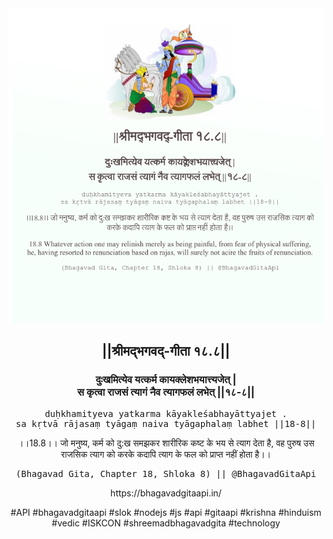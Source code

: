 <img src="../../asset/BG_18_8.png"/>
<center><h2>||श्रीमद्‍भगवद्‍-गीता १८.८||</h2>
<h3>दुःखमित्येव यत्कर्म कायक्लेशभयात्त्यजेत् |<br/>स कृत्वा राजसं त्यागं नैव त्यागफलं लभेत् ||१८-८||</h3>
<pre>duḥkhamityeva yatkarma kāyakleśabhayāttyajet .<br/>sa kṛtvā rājasaṃ tyāgaṃ naiva tyāgaphalaṃ labhet ||18-8||</pre>
<p>।।18.8।। जो मनुष्य, कर्म को दु:ख समझकर शारीरिक कष्ट के भय से त्याग देता है, वह पुरुष उस राजसिक त्याग को करके कदापि त्याग के फल को प्राप्त नहीं होता है।।</p>
<pre>(Bhagavad Gita, Chapter 18, Shloka 8) || @BhagavadGitaApi</pre><p>https://bhagavadgitaapi.in/</p><p>#API #bhagavadgitaapi #slok #nodejs #js #api #gitaapi #krishna #hinduism #vedic #ISKCON #shreemadbhagavadgita #technology</p></center>